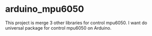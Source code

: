 # arduino_mpu6050
This project is merge 3 other libraries for control mpu6050. I want do universal package for control mpu6050 on Arduino.
